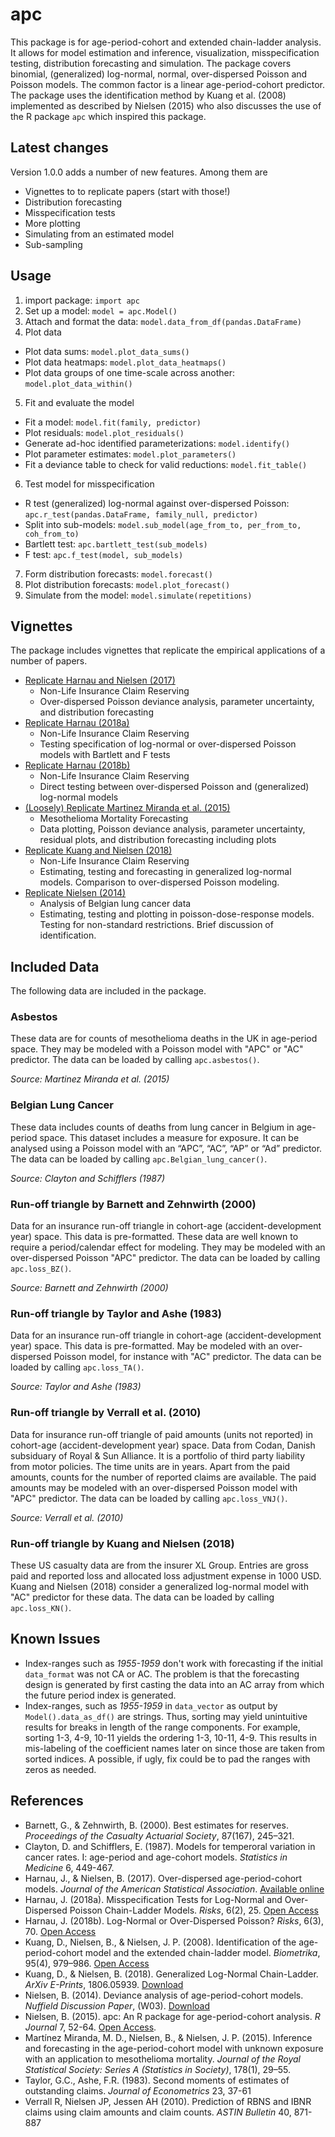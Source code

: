 # apc

This package is for age-period-cohort and extended chain-ladder analysis. It allows for model estimation and inference, visualization, misspecification testing, distribution forecasting and simulation.
The package covers binomial, (generalized) log-normal, normal, over-dispersed Poisson and Poisson models. 
The common factor is a linear age-period-cohort predictor. 
The package uses the identification method by Kuang et al. (2008) implemented as described
by Nielsen (2015) who also discusses the use of the R package ``apc`` which inspired this package.

## Latest changes

Version 1.0.0 adds a number of new features. Among them are

* Vignettes to to replicate papers (start with those!)
* Distribution forecasting
* Misspecification tests
* More plotting
* Simulating from an estimated model
* Sub-sampling

## Usage

1. import package: ``import apc``
2. Set up a model: ``model = apc.Model()``
3. Attach and format the data: ``model.data_from_df(pandas.DataFrame)``
4. Plot data
  *  Plot data sums: ``model.plot_data_sums()``
  * Plot data heatmaps: ``model.plot_data_heatmaps()``
  * Plot data groups of one time-scale across another: ``model.plot_data_within()``
5. Fit and evaluate the model
  *  Fit a model: ``model.fit(family, predictor)``
  *  Plot residuals: ``model.plot_residuals()``
  *  Generate ad-hoc identified parameterizations: ``model.identify()``
  *  Plot parameter estimates: ``model.plot_parameters()``
  *  Fit a deviance table to check for valid reductions: ``model.fit_table()``
6. Test model for misspecification
  *  R test (generalized) log-normal against over-dispersed Poisson: ``apc.r_test(pandas.DataFrame, family_null, predictor)``
  *  Split into sub-models: ``model.sub_model(age_from_to, per_from_to, coh_from_to)``
  *  Bartlett test: ``apc.bartlett_test(sub_models)``
  *  F test: ``apc.f_test(model, sub_models)``
7. Form distribution forecasts: ``model.forecast()``
8. Plot distribution forecasts: ``model.plot_forecast()``
8. Simulate from the model: ``model.simulate(repetitions)``

## Vignettes 

The package includes vignettes that replicate the empirical applications of a number of papers. 

* [Replicate Harnau and Nielsen (2017)](https://github.com/JonasHarnau/apc/blob/master/apc/vignettes/vignette_over_dispersed_apc.ipynb)
   *  Non-Life Insurance Claim Reserving
   *  Over-dispersed Poisson deviance analysis, parameter uncertainty, and distribution forecasting
* [Replicate Harnau (2018a)](https://github.com/JonasHarnau/apc/blob/master/apc/vignettes/vignette_misspecification.ipynb) 
  *  Non-Life Insurance Claim Reserving
  *  Testing specification of log-normal or over-dispersed Poisson models with Bartlett and F tests
* [Replicate Harnau (2018b)](https://github.com/JonasHarnau/apc/blob/master/apc/vignettes/vignette_ln_vs_odp.ipynb)
  *  Non-Life Insurance Claim Reserving
  *  Direct testing between over-dispersed Poisson and (generalized) log-normal models
* [(Loosely) Replicate Martinez Miranda et al. (2015)](https://github.com/JonasHarnau/apc/blob/master/apc/vignettes/vignette_mesothelioma.ipynb) 
  *  Mesothelioma Mortality Forecasting
  *  Data plotting, Poisson deviance analysis, parameter uncertainty, residual plots, and distribution forecasting including plots
* [Replicate Kuang and Nielsen (2018)](https://github.com/JonasHarnau/apc/blob/master/apc/vignettes/vignette_generalized_log_normal.ipynb) 
  *  Non-Life Insurance Claim Reserving
  *  Estimating, testing and forecasting in generalized log-normal models. Comparison to over-dispersed Poisson modeling.
* [Replicate Nielsen (2014)](https://github.com/JonasHarnau/apc/blob/master/apc/vignettes/vignette_deviance_analysis.ipynb) 
  *  Analysis of Belgian lung cancer data
  *  Estimating, testing and plotting in poisson-dose-response models. Testing for non-standard restrictions. Brief discussion of identification.

## Included Data

The following data are included in the package. 

### Asbestos

These data are for counts of mesothelioma deaths in the UK in age-period space. They may be modeled with a Poisson model with "APC" or "AC" predictor. The data can be loaded by calling ``apc.asbestos()``.

_Source: Martinez Miranda et al. (2015)_

### Belgian Lung Cancer 

These data includes counts of deaths from lung cancer in Belgium in age-period space. 
This dataset includes a measure for exposure. It can be analysed using a Poisson model 
with an “APC”, “AC”, “AP” or “Ad” predictor. The data can be loaded by calling ``apc.Belgian_lung_cancer()``.

_Source: Clayton and Schifflers (1987)_

### Run-off triangle by Barnett and Zehnwirth (2000)

Data for an insurance run-off triangle in cohort-age (accident-development year) space. This data is pre-formatted. These data are well known to require a period/calendar effect for modeling. They may be modeled with an over-dispersed Poisson "APC" predictor. The data can be loaded by calling ``apc.loss_BZ()``.

_Source: Barnett and Zehnwirth (2000)_


### Run-off triangle by Taylor and Ashe (1983)

Data for an insurance run-off triangle in cohort-age (accident-development year) space. This data is pre-formatted.
May be modeled with an over-dispersed Poisson model, for instance with "AC" predictor. The data can be loaded by calling ``apc.loss_TA()``.

_Source: Taylor and Ashe (1983)_

### Run-off triangle by Verrall et al. (2010)

Data for insurance run-off triangle of paid amounts (units not reported) in cohort-age (accident-development year) space. 
Data from Codan, Danish subsiduary of Royal & Sun Alliance. 
It is a portfolio of third party liability from motor policies. The time units are in years. 
Apart from the paid amounts, counts for the number of reported claims are available. The paid amounts may be modeled with an over-dispersed Poisson model with "APC" predictor. The data can be loaded by calling ``apc.loss_VNJ()``.

_Source: Verrall et al. (2010)_

### Run-off triangle by Kuang and Nielsen (2018)

These US casualty data are from the insurer XL Group. Entries are gross paid and reported loss and allocated loss adjustment expense in 1000 USD. Kuang and Nielsen (2018) consider a generalized log-normal model with "AC" predictor for these data. The data can be loaded by calling ``apc.loss_KN()``.
 
## Known Issues

* Index-ranges such as _1955-1959_ don't work with forecasting if the initial ``data_format`` was not CA or AC. The problem is that the forecasting design is generated by first casting the data into an AC array from which the future period index is generated.
* Index-ranges, such as _1955-1959_ in ``data_vector`` as output by ``Model().data_as_df()`` are strings. Thus, sorting may yield unintuitive results for breaks in length of the range components. For example, sorting 1-3, 4-9, 10-11 yields the ordering 1-3, 10-11, 4-9. This results in mis-labeling of the coefficient names later on since those are taken from sorted indices. A possible, if ugly, fix could be to pad the ranges with zeros as needed.


## References

* Barnett, G., & Zehnwirth, B. (2000). Best estimates for reserves. *Proceedings of the Casualty Actuarial Society*, 87(167), 245–321.
* Clayton, D. and Schifflers, E. (1987). Models for temperoral variation in cancer rates. I: age-period and age-cohort models. *Statistics in Medicine* 6, 449-467.
* Harnau, J., & Nielsen, B. (2017). Over-dispersed age-period-cohort models. *Journal of the American Statistical Association*. [Available online](https://doi.org/10.1080/01621459.2017.1366908)
* Harnau, J. (2018a). Misspecification Tests for Log-Normal and Over-Dispersed Poisson Chain-Ladder Models. *Risks*, 6(2), 25. [Open Access](https://doi.org/10.3390/RISKS6020025)
* Harnau, J. (2018b). Log-Normal or Over-Dispersed Poisson? *Risks*, 6(3), 70. [Open Access](https://doi.org/10.3390/RISKS6030070)
* Kuang, D., Nielsen, B., & Nielsen, J. P. (2008). Identification of the age-period-cohort model and the extended chain-ladder model. *Biometrika*, 95(4), 979–986. [Open Access](https://doi.org/10.1093/biomet/asn026)
* Kuang, D., & Nielsen, B. (2018). Generalized Log-Normal Chain-Ladder. *ArXiv E-Prints*, 1806.05939. [Download](http://arxiv.org/abs/1806.05939)
* Nielsen, B. (2014). Deviance analysis of age-period-cohort models. *Nuffield Discussion Paper*, (W03). [Download](http://www.nuffield.ox.ac.uk/economics/papers/2014/apc_deviance.pdf)
* Nielsen, B. (2015). apc: An R package for age-period-cohort analysis. *R Journal* 7, 52-64. [Open Access](https://journal.r-project.org/archive/2015-2/nielsen.pdf).
* Martínez Miranda, M. D., Nielsen, B., & Nielsen, J. P. (2015). Inference and forecasting in the age-period-cohort model with unknown exposure with an application to mesothelioma mortality. *Journal of the Royal Statistical Society: Series A (Statistics in Society)*, 178(1), 29–55.
* Taylor, G.C., Ashe, F.R. (1983). Second moments of estimates of outstanding claims. *Journal of Econometrics* 23, 37-61
* Verrall R, Nielsen JP, Jessen AH (2010). Prediction of RBNS and IBNR claims using claim amounts and claim counts. *ASTIN Bulletin* 40, 871-887